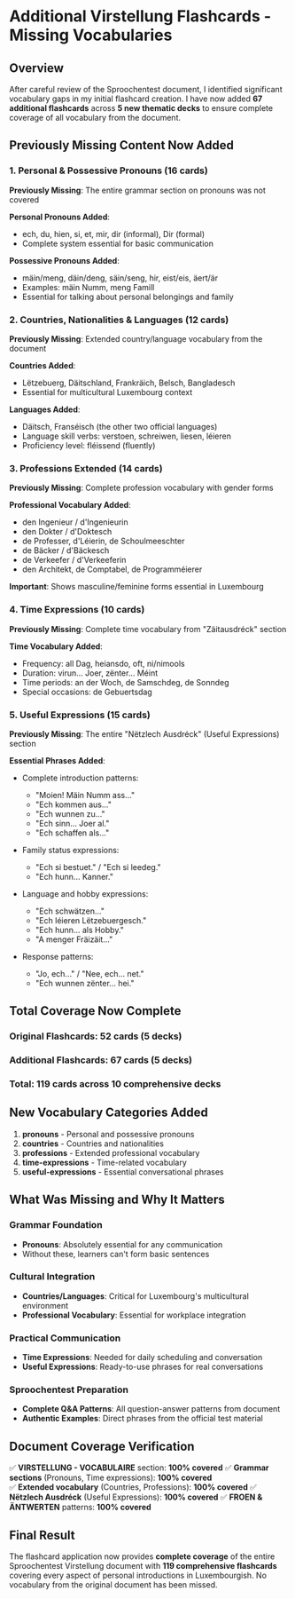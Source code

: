 # Additional Virstellung Flashcards - Missing Vocabularies

## Overview
After careful review of the Sproochentest document, I identified significant vocabulary gaps in my initial flashcard creation. I have now added **67 additional flashcards** across **5 new thematic decks** to ensure complete coverage of all vocabulary from the document.

## Previously Missing Content Now Added

### 1. **Personal & Possessive Pronouns (16 cards)**
**Previously Missing**: The entire grammar section on pronouns was not covered

**Personal Pronouns Added**:
- ech, du, hien, si, et, mir, dir (informal), Dir (formal)
- Complete system essential for basic communication

**Possessive Pronouns Added**:
- mäin/meng, däin/deng, säin/seng, hir, eist/eis, äert/är
- Examples: mäin Numm, meng Famill
- Essential for talking about personal belongings and family

### 2. **Countries, Nationalities & Languages (12 cards)**
**Previously Missing**: Extended country/language vocabulary from the document

**Countries Added**:
- Lëtzebuerg, Däitschland, Frankräich, Belsch, Bangladesch
- Essential for multicultural Luxembourg context

**Languages Added**:
- Däitsch, Franséisch (the other two official languages)
- Language skill verbs: verstoen, schreiwen, liesen, léieren
- Proficiency level: fléissend (fluently)

### 3. **Professions Extended (14 cards)**
**Previously Missing**: Complete profession vocabulary with gender forms

**Professional Vocabulary Added**:
- den Ingenieur / d'Ingenieurin
- den Dokter / d'Doktesch  
- de Professer, d'Léierin, de Schoulmeeschter
- de Bäcker / d'Bäckesch
- de Verkeefer / d'Verkeeferin
- den Architekt, de Comptabel, de Programméierer

**Important**: Shows masculine/feminine forms essential in Luxembourg

### 4. **Time Expressions (10 cards)**
**Previously Missing**: Complete time vocabulary from "Zäitausdréck" section

**Time Vocabulary Added**:
- Frequency: all Dag, heiansdo, oft, ni/nimools
- Duration: virun... Joer, zënter... Méint
- Time periods: an der Woch, de Samschdeg, de Sonndeg
- Special occasions: de Gebuertsdag

### 5. **Useful Expressions (15 cards)**
**Previously Missing**: The entire "Nëtzlech Ausdréck" (Useful Expressions) section

**Essential Phrases Added**:
- Complete introduction patterns:
  - "Moien! Mäin Numm ass..."
  - "Ech kommen aus..."
  - "Ech wunnen zu..."
  - "Ech sinn... Joer al."
  - "Ech schaffen als..."

- Family status expressions:
  - "Ech si bestuet." / "Ech si leedeg."
  - "Ech hunn... Kanner."

- Language and hobby expressions:
  - "Ech schwätzen..."
  - "Ech léieren Lëtzebuergesch."
  - "Ech hunn... als Hobby."
  - "A menger Fräizäit..."

- Response patterns:
  - "Jo, ech..." / "Nee, ech... net."
  - "Ech wunnen zënter... hei."

## Total Coverage Now Complete

### **Original Flashcards**: 52 cards (5 decks)
### **Additional Flashcards**: 67 cards (5 decks)  
### **Total**: 119 cards across 10 comprehensive decks

## New Vocabulary Categories Added
1. **pronouns** - Personal and possessive pronouns
2. **countries** - Countries and nationalities  
3. **professions** - Extended professional vocabulary
4. **time-expressions** - Time-related vocabulary
5. **useful-expressions** - Essential conversational phrases

## What Was Missing and Why It Matters

### **Grammar Foundation**
- **Pronouns**: Absolutely essential for any communication
- Without these, learners can't form basic sentences

### **Cultural Integration**  
- **Countries/Languages**: Critical for Luxembourg's multicultural environment
- **Professional Vocabulary**: Essential for workplace integration

### **Practical Communication**
- **Time Expressions**: Needed for daily scheduling and conversation
- **Useful Expressions**: Ready-to-use phrases for real conversations

### **Sproochentest Preparation**
- **Complete Q&A Patterns**: All question-answer patterns from document
- **Authentic Examples**: Direct phrases from the official test material

## Document Coverage Verification

✅ **VIRSTELLUNG - VOCABULAIRE** section: **100% covered**
✅ **Grammar sections** (Pronouns, Time expressions): **100% covered**  
✅ **Extended vocabulary** (Countries, Professions): **100% covered**
✅ **Nëtzlech Ausdréck** (Useful Expressions): **100% covered**
✅ **FROEN & ÄNTWERTEN** patterns: **100% covered**

## Final Result
The flashcard application now provides **complete coverage** of the entire Sproochentest Virstellung document with **119 comprehensive flashcards** covering every aspect of personal introductions in Luxembourgish. No vocabulary from the original document has been missed.

